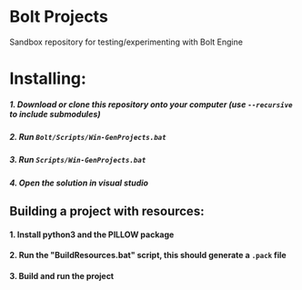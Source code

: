# Bolt Projects
Sandbox repository for testing/experimenting with Bolt Engine

# Installing:
##### 1. Download or clone this repository onto your computer (use `--recursive` to include submodules)
##### 2. Run `Bolt/Scripts/Win-GenProjects.bat`
##### 3. Run `Scripts/Win-GenProjects.bat`
##### 4. Open the solution in visual studio

## Building a project with resources:
#### 1. Install python3 and the PILLOW package
#### 2. Run the "BuildResources.bat" script, this should generate a `.pack` file
#### 3. Build and run the project

